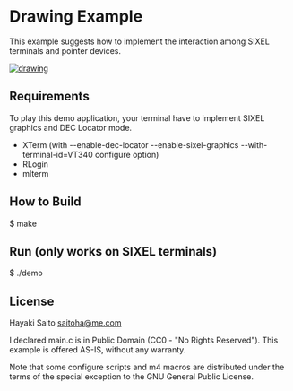 Drawing Example
===============

This example suggests how to implement the interaction among SIXEL terminals and pointer devices.

  [![drawing](https://raw.githubusercontent.com/saitoha/libsixel/data/data/drawing.png)](https://youtu.be/2-2FnoZp4Z0)


Requirements
------------
To play this demo application, your terminal have to implement SIXEL graphics and DEC Locator mode.

- XTerm (with --enable-dec-locator --enable-sixel-graphics --with-terminal-id=VT340 configure option)
- RLogin
- mlterm


How to Build
------------

  $ make


Run (only works on SIXEL terminals)
-----------------------------------

  $ ./demo


License
--------
Hayaki Saito <saitoha@me.com>

I declared main.c is in Public Domain (CC0 - "No Rights Reserved").
This example is offered AS-IS, without any warranty.

Note that some configure scripts and m4 macros are distributed under the terms
of the special exception to the GNU General Public License.

